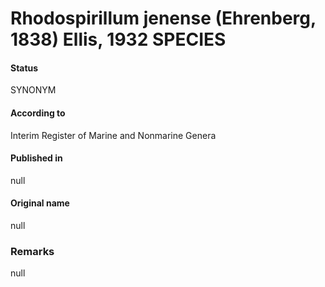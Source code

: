# Rhodospirillum jenense (Ehrenberg, 1838) Ellis, 1932 SPECIES

#### Status
SYNONYM

#### According to
Interim Register of Marine and Nonmarine Genera

#### Published in
null

#### Original name
null

### Remarks
null
